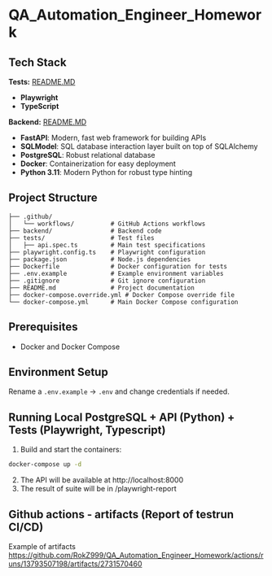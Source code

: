 # QA_Automation_Engineer_Homework 

## Tech Stack

**Tests:** [README.MD](tests/README.md)
- **Playwright**
- **TypeScript**

**Backend:** [README.MD](backend/README.md)
- **FastAPI**: Modern, fast web framework for building APIs
- **SQLModel**: SQL database interaction layer built on top of SQLAlchemy
- **PostgreSQL**: Robust relational database
- **Docker**: Containerization for easy deployment
- **Python 3.11**: Modern Python for robust type hinting

## Project Structure

```
├── .github/
│   └── workflows/          # GitHub Actions workflows
├── backend/                # Backend code
├── tests/                  # Test files
│   ├── api.spec.ts         # Main test specifications
├── playwright.config.ts    # Playwright configuration
├── package.json            # Node.js dependencies
├── Dockerfile              # Docker configuration for tests
├── .env.example            # Example environment variables
├── .gitignore              # Git ignore configuration
├── README.md               # Project documentation
├── docker-compose.override.yml # Docker Compose override file
└── docker-compose.yml      # Main Docker Compose configuration
```

## Prerequisites

- Docker and Docker Compose

## Environment Setup

Rename a `.env.example` -> `.env` and change credentials if needed.

## Running Local PostgreSQL + API (Python) +  Tests (Playwright, Typescript)

1. Build and start the containers:
```bash
docker-compose up -d
```
2. The API will be available at http://localhost:8000
3. The result of suite will be in /playwright-report 

## Github actions - artifacts (Report of testrun CI/CD)
Example of artifacts https://github.com/RokZ999/QA_Automation_Engineer_Homework/actions/runs/13793507198/artifacts/2731570460
